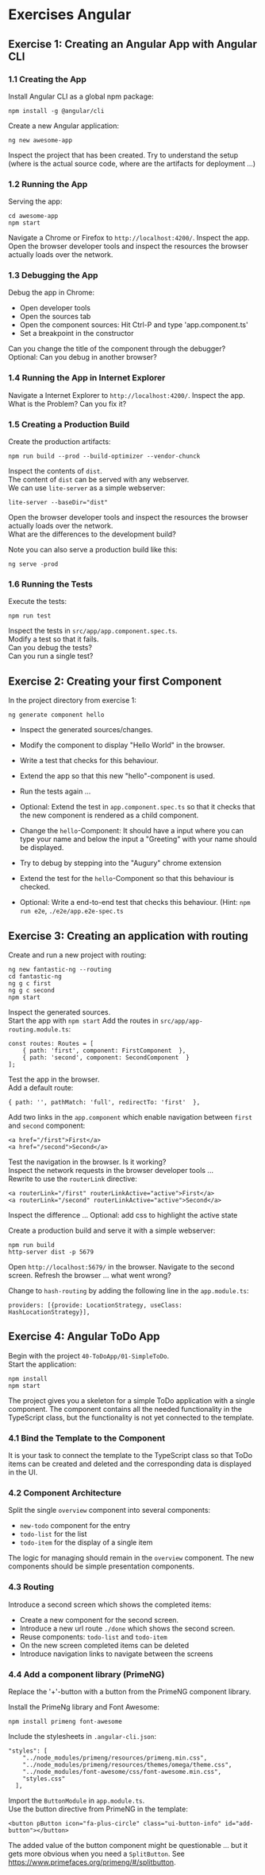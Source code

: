 # Exercises Angular

## Exercise 1: Creating an Angular App with Angular CLI

### 1.1 Creating the App

Install Angular CLI as a global npm package:

	npm install -g @angular/cli
	
Create a new Angular application:

	ng new awesome-app
	
Inspect the project that has been created. Try to understand the setup (where is the actual source code, where are the artifacts for deployment ...)

### 1.2 Running the App

Serving the app:

	cd awesome-app
	npm start
	
Navigate a Chrome or Firefox to `http://localhost:4200/`. Inspect the app. Open the browser developer tools and inspect the resources the browser actually loads over the network.


### 1.3 Debugging the App

Debug the app in Chrome:

- Open developer tools
- Open the sources tab
- Open the component sources: Hit Ctrl-P and type 'app.component.ts'
- Set a breakpoint in the constructor

Can you change the title of the component through the debugger?  
Optional: Can you debug in another browser?


### 1.4 Running the App in Internet Explorer

Navigate a Internet Explorer to `http://localhost:4200/`. Inspect the app.  
What is the Problem? Can you fix it?


### 1.5 Creating a Production Build

Create the production artifacts:

	npm run build --prod --build-optimizer --vendor-chunck
	
Inspect the contents of `dist`.  
The content of `dist` can be served with any webserver.  
We can use `lite-server` as a simple webserver:

	lite-server --baseDir="dist"
	
Open the browser developer tools and inspect the resources the browser actually loads over the network.  
What are the differences to the development build?


Note you can also serve a production build like this:

	ng serve -prod
	
 


### 1.6 Running the Tests

Execute the tests:

	npm run test
	
Inspect the tests in `src/app/app.component.spec.ts`.  
Modify a test so that it fails.  
Can you debug the tests?  
Can you run a single test?



## Exercise 2: Creating your first Component

In the project directory from exercise 1:

	ng generate component hello
	
- Inspect the generated sources/changes.  
- Modify the component to display "Hello World" in the browser.  
- Write a test that checks for this behaviour.  
- Extend the app so that this new "hello"-component is used.
- Run the tests again ...  
- Optional: Extend the test in `app.component.spec.ts` so that it checks that the new component is rendered as a child component.

- Change the `hello`-Component: It should have a input where you can type your name and below the input a "Greeting" with your name should be displayed.
- Try to debug by stepping into the "Augury" chrome extension
- Extend the test for the `hello`-Component so that this behaviour is checked.
- Optional: Write a end-to-end test that checks this behaviour. (Hint: `npm run e2e`, `./e2e/app.e2e-spec.ts`


## Exercise 3: Creating an application with routing

Create and run a new project with routing:
	
	ng new fantastic-ng --routing
	cd fantastic-ng
	ng g c first
	ng g c second
	npm start
	
Inspect the generated sources.  
Start the app with `npm start`
Add the routes in `src/app/app-routing.module.ts`:


	const routes: Routes = [
		{ path: 'first', component: FirstComponent  },
  		{ path: 'second', component: SecondComponent  }
  	];
  	
Test the app in the browser.  
Add a default route:

	{ path: '', pathMatch: 'full', redirectTo: 'first'  },
	
Add two links in the `app.component` which enable navigation between `first` and `second` component:  

	<a href="/first">First</a>
	<a href="/second">Second</a>

Test the navigation in the browser. Is it working?  
Inspect the network requests in the browser developer tools ...  
Rewrite to use the `routerLink` directive:

	<a routerLink="/first" routerLinkActive="active">First</a>
	<a routerLink="/second" routerLinkActive="active">Second</a>
	
Inspect the difference ...
Optional: add css to highlight the active state

Create a production build and serve it with a simple webserver:

	npm run build
	http-server dist -p 5679
	
Open `http://localhost:5679/` in the browser. Navigate to the second screen. 
Refresh the browser ... what went wrong?

Change to `hash-routing` by adding the following line in the `app.module.ts`:

	providers: [{provide: LocationStrategy, useClass: HashLocationStrategy}],


## Exercise 4: Angular ToDo App
Begin with the project `40-ToDoApp/01-SimpleToDo`.  
Start the application:

	npm install
	npm start

The project gives you a skeleton for a simple ToDo application with a single component. The component contains all the needed functionality in the TypeScript class, but the functionality is not yet connected to the template.

### 4.1 Bind the Template to the Component
It is your task to connect the template to the TypeScript class so that ToDo items can be created and deleted and the corresponding data is displayed in the UI.

### 4.2 Component Architecture
Split the single `overview` component into several components:

- `new-todo` component for the entry
- `todo-list` for the list
- `todo-item` for the display of a single item

The logic for managing should remain in the `overview` component. The new components should be simple presentation components.

### 4.3 Routing
Introduce a second screen which shows the completed items:

- Create a new component for the second screen.
- Introduce a new url route `./done` which shows the second screen.
- Reuse components: `todo-list` and `todo-item`
- On the new screen completed items can be deleted
- Introduce navigation links to navigate between the screens

### 4.4 Add a component library (PrimeNG)

Replace the '+'-button with a button from the PrimeNG component library.

Install the PrimeNg library and Font Awesome:

	npm install primeng font-awesome
	
Include the stylesheets in `.angular-cli.json`:

	"styles": [
        "../node_modules/primeng/resources/primeng.min.css",
        "../node_modules/primeng/resources/themes/omega/theme.css",
        "../node_modules/font-awesome/css/font-awesome.min.css",
        "styles.css"
      ],	
	
Import the `ButtonModule` in `app.module.ts`.	
Use the button directive from PrimeNG in the template:

	<button pButton icon="fa-plus-circle" class="ui-button-info" id="add-button"></button>
	
The added value of the button component might be questionable ... but it gets more obvious when you need a `SplitButton`. See https://www.primefaces.org/primeng/#/splitbutton.
